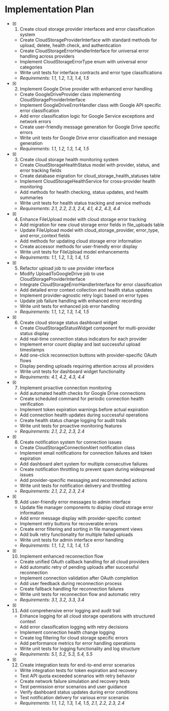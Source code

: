 # Implementation Plan

- [x] 1. Create cloud storage provider interfaces and error classification system
  - Create CloudStorageProviderInterface with standard methods for upload, delete, health check, and authentication
  - Create CloudStorageErrorHandlerInterface for universal error handling across providers
  - Implement CloudStorageErrorType enum with universal error categories
  - Write unit tests for interface contracts and error type classifications
  - _Requirements: 1.1, 1.2, 1.3, 1.4, 1.5_

- [x] 2. Implement Google Drive provider with enhanced error handling
  - Create GoogleDriveProvider class implementing CloudStorageProviderInterface
  - Implement GoogleDriveErrorHandler class with Google API specific error classification
  - Add error classification logic for Google Service exceptions and network errors
  - Create user-friendly message generation for Google Drive specific errors
  - Write unit tests for Google Drive error classification and message generation
  - _Requirements: 1.1, 1.2, 1.3, 1.4, 1.5_

- [x] 3. Create cloud storage health monitoring system
  - Create CloudStorageHealthStatus model with provider, status, and error tracking fields
  - Create database migration for cloud_storage_health_statuses table
  - Implement CloudStorageHealthService for cross-provider health monitoring
  - Add methods for health checking, status updates, and health summaries
  - Write unit tests for health status tracking and service methods
  - _Requirements: 2.1, 2.2, 2.3, 2.4, 4.1, 4.2, 4.3, 4.4_

- [x] 4. Enhance FileUpload model with cloud storage error tracking
  - Add migration for new cloud storage error fields in file_uploads table
  - Update FileUpload model with cloud_storage_provider, error_type, and error_context fields
  - Add methods for updating cloud storage error information
  - Create accessor methods for user-friendly error display
  - Write unit tests for FileUpload model enhancements
  - _Requirements: 1.1, 1.2, 1.3, 1.4, 1.5_

- [x] 5. Refactor upload job to use provider interface
  - Modify UploadToGoogleDrive job to use CloudStorageProviderInterface
  - Integrate CloudStorageErrorHandlerInterface for error classification
  - Add detailed error context collection and health status updates
  - Implement provider-agnostic retry logic based on error types
  - Update job failure handling with enhanced error recording
  - Write unit tests for enhanced job error handling
  - _Requirements: 1.1, 1.2, 1.3, 1.4, 1.5_

- [x] 6. Create cloud storage status dashboard widget
  - Create CloudStorageStatusWidget component for multi-provider status display
  - Add real-time connection status indicators for each provider
  - Implement error count display and last successful upload timestamps
  - Add one-click reconnection buttons with provider-specific OAuth flows
  - Display pending uploads requiring attention across all providers
  - Write unit tests for dashboard widget functionality
  - _Requirements: 4.1, 4.2, 4.3, 4.4_

- [x] 7. Implement proactive connection monitoring
  - Add automated health checks for Google Drive connections
  - Create scheduled command for periodic connection health verification
  - Implement token expiration warnings before actual expiration
  - Add connection health updates during successful operations
  - Create health status change logging for audit trails
  - Write unit tests for proactive monitoring features
  - _Requirements: 2.1, 2.2, 2.3, 2.4_

- [x] 8. Create notification system for connection issues
  - Create CloudStorageConnectionAlert notification class
  - Implement email notifications for connection failures and token expiration
  - Add dashboard alert system for multiple consecutive failures
  - Create notification throttling to prevent spam during widespread issues
  - Add provider-specific messaging and recommended actions
  - Write unit tests for notification delivery and throttling
  - _Requirements: 2.1, 2.2, 2.3, 2.4_

- [x] 9. Add user-friendly error messages to admin interface
  - Update file manager components to display cloud storage error information
  - Add error message display with provider-specific context
  - Implement retry buttons for recoverable errors
  - Create error filtering and sorting in file management views
  - Add bulk retry functionality for multiple failed uploads
  - Write unit tests for admin interface error handling
  - _Requirements: 1.1, 1.2, 1.3, 1.4, 1.5_

- [x] 10. Implement enhanced reconnection flow
  - Create unified OAuth callback handling for all cloud providers
  - Add automatic retry of pending uploads after successful reconnection
  - Implement connection validation after OAuth completion
  - Add user feedback during reconnection process
  - Create fallback handling for reconnection failures
  - Write unit tests for reconnection flow and automatic retry
  - _Requirements: 3.1, 3.2, 3.3, 3.4_

- [x] 11. Add comprehensive error logging and audit trail
  - Enhance logging for all cloud storage operations with structured context
  - Add error classification logging with retry decisions
  - Implement connection health change logging
  - Create log filtering for cloud storage specific errors
  - Add performance metrics for error handling operations
  - Write unit tests for logging functionality and log structure
  - _Requirements: 5.1, 5.2, 5.3, 5.4, 5.5_

- [x] 12. Create integration tests for end-to-end error scenarios
  - Write integration tests for token expiration and recovery
  - Test API quota exceeded scenarios with retry behavior
  - Create network failure simulation and recovery tests
  - Test permission error scenarios and user guidance
  - Verify dashboard status updates during error conditions
  - Test notification delivery for various error scenarios
  - _Requirements: 1.1, 1.2, 1.3, 1.4, 1.5, 2.1, 2.2, 2.3, 2.4_

